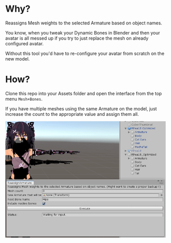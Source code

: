 # Why?

Reassigns Mesh weights to the selected Armature based on object names.

You know, when you tweak your Dynamic Bones in Blender and then your avatar is all messed up if you try to just replace the mesh on already configured avatar.

Without this tool you'd have to re-configure your avatar from scratch on the new model.

# How?

Clone this repo into your Assets folder and open the interface from the top menu `Mesh+Bones`.

If you have multiple meshes using the same Armature on the model, just increase the count to the appropriate value and assign them all.

![Example animation](example.gif)

